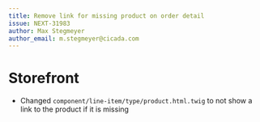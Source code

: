 ```yaml
---
title: Remove link for missing product on order detail
issue: NEXT-31983
author: Max Stegmeyer
author_email: m.stegmeyer@cicada.com
---
```

# Storefront
* Changed `component/line-item/type/product.html.twig` to not show a link to the product if it is missing
